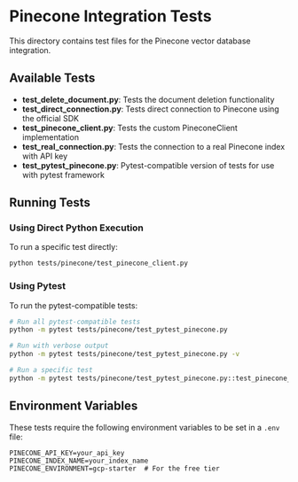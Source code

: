 # Pinecone Integration Tests

This directory contains test files for the Pinecone vector database integration.

## Available Tests

- **test_delete_document.py**: Tests the document deletion functionality
- **test_direct_connection.py**: Tests direct connection to Pinecone using the official SDK
- **test_pinecone_client.py**: Tests the custom PineconeClient implementation
- **test_real_connection.py**: Tests the connection to a real Pinecone index with API key
- **test_pytest_pinecone.py**: Pytest-compatible version of tests for use with pytest framework

## Running Tests

### Using Direct Python Execution

To run a specific test directly:

```bash
python tests/pinecone/test_pinecone_client.py
```

### Using Pytest

To run the pytest-compatible tests:

```bash
# Run all pytest-compatible tests
python -m pytest tests/pinecone/test_pytest_pinecone.py

# Run with verbose output
python -m pytest tests/pinecone/test_pytest_pinecone.py -v

# Run a specific test
python -m pytest tests/pinecone/test_pytest_pinecone.py::test_pinecone_client -v
```

## Environment Variables

These tests require the following environment variables to be set in a `.env` file:

```
PINECONE_API_KEY=your_api_key
PINECONE_INDEX_NAME=your_index_name
PINECONE_ENVIRONMENT=gcp-starter  # For the free tier
```
